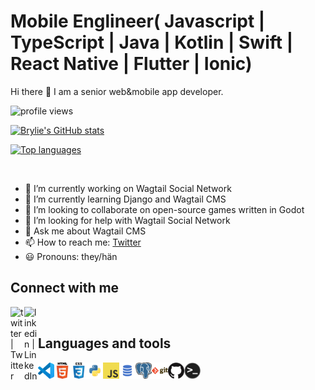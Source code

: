 # Mobile Englineer( Javascript | TypeScript | Java | Kotlin | Swift | React Native | Flutter | Ionic)
Hi there 👋 I am a senior web&mobile app developer.

![profile views](https://komarev.com/ghpvc/?username=Xin950724&color=blue)

[![Brylie's GitHub stats](https://github-readme-stats.vercel.app/api?username=Xin950724&show_icons=true)](https://github.com/anuraghazra/github-readme-stats)

[![Top languages](https://github-readme-stats.vercel.app/api/top-langs/?username=Xin950724&hide=php&layout=compact)](https://github.com/anuraghazra/github-readme-stats)

<br />

- 🔭 I’m currently working on Wagtail Social Network
- 🌱 I’m currently learning Django and Wagtail CMS
- 👯 I’m looking to collaborate on open-source games written in Godot
- 🤔 I’m looking for help with Wagtail Social Network
- 💬 Ask me about Wagtail CMS
- 📫 How to reach me: [Twitter](https://twitter.com/Xin950724)
- 😃 Pronouns: they/hän

## Connect with me

[<img align="left" alt="twitter | Twitter" width="22px" src="https://cdn.jsdelivr.net/npm/simple-icons@v3/icons/twitter.svg" />][twitter]
[<img align="left" alt="linkedin | LinkedIn" width="22px" src="https://cdn.jsdelivr.net/npm/simple-icons@v3/icons/linkedin.svg" />][linkedin]

<br />

## Languages and tools

<img align="left" alt="Visual Studio Code" width="26px" src="https://raw.githubusercontent.com/github/explore/80688e429a7d4ef2fca1e82350fe8e3517d3494d/topics/visual-studio-code/visual-studio-code.png" />
<img align="left" alt="HTML5" width="26px" src="https://raw.githubusercontent.com/github/explore/80688e429a7d4ef2fca1e82350fe8e3517d3494d/topics/html/html.png" />
<img align="left" alt="CSS3" width="26px" src="https://raw.githubusercontent.com/github/explore/80688e429a7d4ef2fca1e82350fe8e3517d3494d/topics/css/css.png" />
<img align="left" alt="python" width="26px" src="https://raw.githubusercontent.com/github/explore/80688e429a7d4ef2fca1e82350fe8e3517d3494d/topics/python/python.png" />
<img align="left" alt="JavaScript" width="26px" src="https://raw.githubusercontent.com/github/explore/80688e429a7d4ef2fca1e82350fe8e3517d3494d/topics/javascript/javascript.png" />
<img align="left" alt="SQL" width="26px" src="https://raw.githubusercontent.com/github/explore/80688e429a7d4ef2fca1e82350fe8e3517d3494d/topics/sql/sql.png" />
<img align="left" alt="PostgreSQL" width="26px" src="https://raw.githubusercontent.com/github/explore/80688e429a7d4ef2fca1e82350fe8e3517d3494d/topics/postgresql/postgresql.png" />

<img align="left" alt="Git" width="26px" src="https://raw.githubusercontent.com/github/explore/80688e429a7d4ef2fca1e82350fe8e3517d3494d/topics/git/git.png" />
<img align="left" alt="GitHub" width="26px" src="https://raw.githubusercontent.com/github/explore/78df643247d429f6cc873026c0622819ad797942/topics/github/github.png" />
<img align="left" alt="HTML5" width="26px" src="https://raw.githubusercontent.com/github/explore/80688e429a7d4ef2fca1e82350fe8e3517d3494d/topics/terminal/terminal.png" />

[twitter]: https://twitter.com/BrylieO
[youtube]: https://www.youtube.com/Brylie%20ChristopherOxley
[linkedin]: https://www.linkedin.com/in/brylie-christopher-oxley

